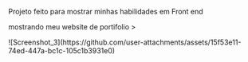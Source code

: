 Projeto feito para mostrar minhas habilidades em Front end

mostrando meu website de portifolio >


</p>![Screenshot_3](https://github.com/user-attachments/assets/15f53e11-74ed-447a-bc1c-105c1b3931e0)
